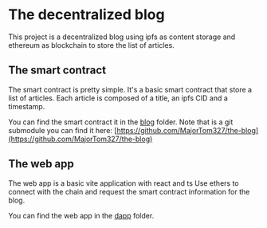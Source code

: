 # The decentralized blog

This project is a decentralized blog using ipfs as content storage and ethereum as blockchain to store the list of articles.

## The smart contract

The smart contract is pretty simple. It's a basic smart contract that store a list of articles. Each article is composed of a title, an ipfs CID and a timestamp.

You can find the smart contract it in the [blog](./blog) folder. Note that is a git submodule you can find it here: [https://github.com/MajorTom327/the-blog](https://github.com/MajorTom327/the-blog)


## The web app

The web app is a basic vite application with react and ts
Use ethers to connect with the chain and request the smart contract information for the blog.

You can find the web app in the [dapp](./dapp) folder.

